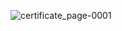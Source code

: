 ![certificate_page-0001](https://github.com/MatheusAndrade23/Ignite_Node/assets/84635540/7a974cb6-fcd7-475b-bebc-78dbe84f1e56)
